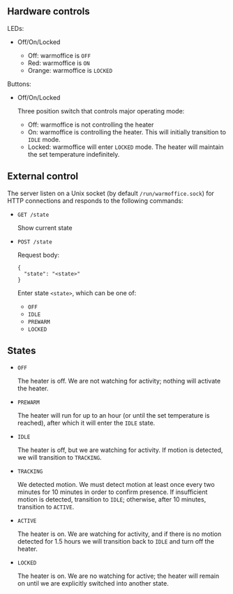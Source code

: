 ## Hardware controls

LEDs:

- Off/On/Locked

  - Off: warmoffice is `OFF`
  - Red: warmoffice is `ON`
  - Orange: warmoffice is `LOCKED`

Buttons:

- Off/On/Locked

  Three position switch that controls major operating mode:

  - Off: warmoffice is not controlling the heater
  - On: warmoffice is controlling the heater. This will initially transition
    to `IDLE` mode.
  - Locked: warmoffice will enter `LOCKED` mode. The heater will maintain the
    set temperature indefinitely.

## External control

<!-- https://gist.github.com/teknoraver/5ffacb8757330715bcbcc90e6d46ac74 -->

The server listen on a Unix socket (by default `/run/warmoffice.sock`) for HTTP
connections and responds to the following commands:

- `GET /state`

  Show current state

- `POST /state`

  Request body:

  ```
  {
    "state": "<state>"
  }
  ```

  Enter state `<state>`, which can be one of:

  - `OFF`
  - `IDLE`
  - `PREWARM`
  - `LOCKED`

## States

- `OFF`

  The heater is off. We are not watching for activity; nothing
  will activate the heater.

- `PREWARM`

  The heater will run for up to an hour (or until the set temperature is
  reached), after which it will enter the `IDLE` state.

- `IDLE`

  The heater is off, but we are watching for activity. If
  motion is detected, we will transition to `TRACKING`.

- `TRACKING`

  We detected motion. We must detect motion at least once every two minutes for
  10 minutes in order to confirm presence. If insufficient motion is detected,
  transition to `IDLE`; otherwise, after 10 minutes, transition to `ACTIVE`.

- `ACTIVE`

  The heater is on. We are watching for activity, and if there is no motion
  detected for 1.5 hours we will transition back to `IDLE` and turn off the
  heater.

- `LOCKED`

  The heater is on. We are no watching for active; the heater will remain
  on until we are explicitly switched into another state.

